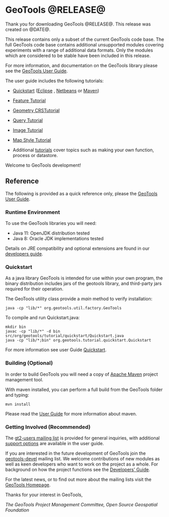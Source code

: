 # GeoTools @RELEASE@

Thank you for downloading GeoTools @RELEASE@. This release was created
on @DATE@.

This release contains only a subset of the current GeoTools code base.
The full GeoTools code base contains additional unsupported modules
covering experiments with a range of additional data formats. Only the
modules which are considered to be stable have been included in this
release.

For more information, and documentation on the GeoTools library please
see the [GeoTools User
Guide](http://docs.geotools.org/@LINK@/userguide/).

The user guide includes the following tutorials:

- [Quickstart](http://docs.geotools.org/@LINK@/userguide/tutorial/quickstart/index.html)
  ([Eclipse](http://docs.geotools.org/@LINK@/userguide/tutorial/quickstart/eclipse.html)
  ,
  [Netbeans](http://docs.geotools.org/@LINK@/userguide/tutorial/quickstart/netbeans.html)
  or
  [Maven](http://docs.geotools.org/@LINK@/userguide/tutorial/quickstart/maven.html))

- [Feature Tutorial](http://docs.geotools.org/@LINK@/userguide/tutorial/feature/csv2shp.html)

- [Geometry CRSTutorial](http://docs.geotools.org/@LINK@/userguide/tutorial/geometry/geometrycrs.html)

- [Query Tutorial](http://docs.geotools.org/@LINK@/userguide/tutorial/filter/query.html)

- [Image Tutorial](http://docs.geotools.org/@LINK@/userguide/tutorial/raster/image.html)

- [Map Style Tutorial](http://docs.geotools.org/@LINK@/userguide/tutorial/map/style.html)

- Additional [tutorials](http://docs.geotools.org/@LINK@/userguide/tutorial/index.html)
  cover topics such as making your own function, process or datastore.

Welcome to GeoTools development!

## Reference

The following is provided as a quick reference only, please the
[GeoTools User Guide](http://docs.geotools.org/@LINK@/userguide/).

### Runtime Environment

To use the GeoTools libraries you will need:

- Java 11: OpenJDK distribution tested
- Java 8: Oracle JDK implementations tested

Details on JRE compatibility and optional extensions are found in our
[developers guide](http://docs.geotools.org/@LINK@/userguide/build/install/jdk.html).

### Quickstart

As a java library GeoTools is intended for use within your own program, the binary distribution includes jars of the geotools library, and third-party jars required for their operation.

The GeoTools utility class provide a *main* method to verify installation:

````
java -cp "lib/*" org.geotools.util.factory.GeoTools 
````

To compile and run Quickstart.java:

```
mkdir bin
javac -cp "lib/*" -d bin src/org/geotools/tutorial/quickstart/Quickstart.java 
java -cp "lib/*;bin" org.geotools.tutorial.quickstart.Quickstart
```

For more information see user Guide [Quickstart](http://docs.geotools.org/@LINK@/userguide/tutorial/quickstart/index.html).

### Building (Optional)

In order to build GeoTools you will need a copy of
[Apache Maven](http://maven.apache.org/download.html) project management tool.

With maven installed, you can perform a full build from the GeoTools folder and typing:

    mvn install

Please read the [User
Guide](http://docs.geotools.org/@LINK@/userguide/build/maven/index.html)
for more information about maven.

### Getting Involved (Recommended)

The [gt2-users mailing list](mailto:geotools-gt2-users@lists.sourceforge.net) is provided for
general inquiries, with additional [support options](http://docs.geotools.org/@LINK@/userguide/welcome/support.html)
are available in the user guide.

If you are interested in the future development of GeoTools join the
[geotools-devel](http://docs.geotools.org/@LINK@/developer/communication.html)
mailing list. We welcome contributions of new modules as well as keen
developers who want to work on the project as a whole. For background on
how the project functions see the [Developers\'
Guide](http://docs.geotools.org/@LINK@/developer/).

For the latest news, or to find out more about the mailing lists visit
the [GeoTools Homepage](http://geotools.org/).

Thanks for your interest in GeoTools,

*The GeoTools Project Management Committee, Open Source Geospatial
Foundation*
